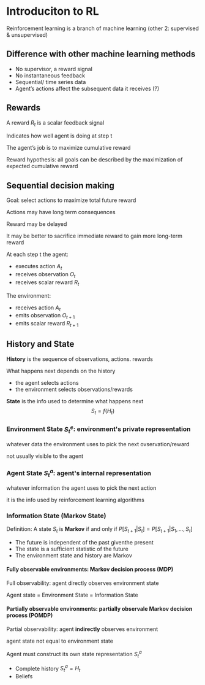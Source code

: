 # Introduciton to RL

Reinforcement learning is a branch of machine learning (other 2: supervised & unsupervised)

## Difference with other machine learning methods
- No supervisor, a reward signal
- No instantaneous feedback
- Sequential/ time series data
- Agent’s actions affect the subsequent data it receives (?)

## Rewards
A reward $R_t$ is a scalar feedback signal

Indicates how well agent is doing at step t

The agent’s job is to maximize cumulative reward

Reward hypothesis: all goals can be described by the maximization of expected cumulative reward

## Sequential decision making
Goal: select actions to maximize total future reward

Actions may have long term consequences

Reward may be delayed

It may be better to sacrifice immediate reward to gain more long-term reward

At each step t the agent:
- executes action $A_t$
- receives observation $O_t$
- receives scalar reward $R_t$

The environment:
- receives action $A_t$
- emits observation $O_{t+1}$
- emits scalar reward $R_{t+1}$

## History and State
**History** is the sequence of observations, actions. rewards

What happens next depends on the history
- the agent selects actions
- the environment selects observations/rewards

**State** is the info used to determine what happens next
$$
S_t = f(H_t)
$$

### Environment State $S_t^e$: environment's private representation
whatever data the environment uses to pick the next ovservation/reward

not usually visible to the agent

### Agent State $S_t^a$: agent's internal representation
whatever information the agent uses to pick the next action

it is the info used by reinforcement learning algorithms

### Information State (Markov State)
Definition: A state $S_t$ is **Markov** if and only if $P[S_{t+1}|S_t] = P[S_{t+1}|S_1,...,S_t]$
- The future is independent of the past giventhe present
- The state is a sufficient statistic of the future
- The environment state and history are Markov

#### Fully observable environments: Markov decision process (MDP)
Full observability: agent directly observes environment state

Agent state = Environment State = Information State

#### Partially observable environments: partially observale Markov decision process (POMDP)
Partial observability: agent **indirectly** observes environment

agent state not equal to environment state

Agent must construct its own state representation $S_t^a$
- Complete history $S_t^a = H_t$
- Beliefs

